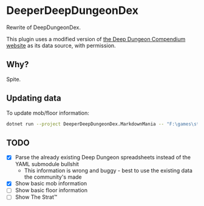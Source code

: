 # DeeperDeepDungeonDex

Rewrite of DeepDungeonDex.

This plugin uses a modified version of [the Deep Dungeon Compendium website](https://github.com/djcooke/compendium) as its data source, with permission.

## Why?

Spite.

## Updating data

To update mob/floor information:

```sh
dotnet run --project DeeperDeepDungeonDex.MarkdownMania -- "F:\games\standalone\xiv\game\sqpack"
```

## TODO

- [x] Parse the already existing Deep Dungeon spreadsheets instead of the YAML submodule bullshit
  - This information is wrong and buggy - best to use the existing data the community's made
- [x] Show basic mob information
- [ ] Show basic floor information
- [ ] Show The Strat:tm:
